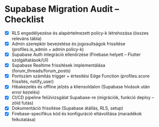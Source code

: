 # Supabase Migration Audit – Checklist

- [x] RLS engedélyezése és alapértelmezett policy-k létrehozása (összes releváns tábla)
- [x] Admin szerepkör bevezetése és jogosultságok frissítése (profiles.is_admin + admin policy-k)
- [x] Supabase Auth integráció ellenőrzése (Firebase helyett – Flutter szolgáltatások/UI)
- [x] Supabase Realtime frissítések implementálása (forum_threads/forum_posts)
- [x] Pontszám számítás trigger + értesítési Edge Function (profiles.score frissítés, notify_user)
- [x] Hibakezelés és offline jelzés a kliensoldalon (Supabase hívások után error kezelés)
- [x] CI/CD pipeline felülvizsgálat Supabase-re (migrációk, funkció deploy – zöld futás)
- [x] Dokumentáció frissítése (Supabase átállás, RLS, setup)
- [x] Firebase-specifikus kód és konfiguráció eltávolítása (maradékok felkutatása)
